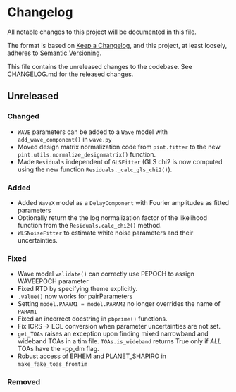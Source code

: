 # Changelog
All notable changes to this project will be documented in this file.

The format is based on [Keep a Changelog](https://keepachangelog.com/en/1.0.0/),
and this project, at least loosely, adheres to [Semantic Versioning](https://semver.org/spec/v2.0.0.html).

This file contains the unreleased changes to the codebase. See CHANGELOG.md for
the released changes.

## Unreleased
### Changed
- `WAVE` parameters can be added to a `Wave` model with `add_wave_component()` in `wave.py` 
- Moved design matrix normalization code from `pint.fitter` to the new `pint.utils.normalize_designmatrix()` function.
- Made `Residuals` independent of `GLSFitter` (GLS chi2 is now computed using the new function `Residuals._calc_gls_chi2()`).
### Added
- Added `WaveX` model as a `DelayComponent` with Fourier amplitudes as fitted parameters
- Optionally return the the log normalization factor of the likelihood function from the `Residuals.calc_chi2()` method.
- `WLSNoiseFitter` to estimate white noise parameters and their uncertainties.
### Fixed
- Wave model `validate()` can correctly use PEPOCH to assign WAVEEPOCH parameter
- Fixed RTD by specifying theme explicitly.
- `.value()` now works for pairParameters
- Setting `model.PARAM1 = model.PARAM2` no longer overrides the name of `PARAM1`
- Fixed an incorrect docstring in `pbprime()` functions. 
- Fix ICRS -> ECL conversion when parameter uncertainties are not set.
- `get_TOAs` raises an exception upon finding mixed narrowband and wideband TOAs in a tim file. `TOAs.is_wideband` returns True only if *ALL* TOAs have the -pp_dm flag.
- Robust access of EPHEM and PLANET_SHAPIRO in `make_fake_toas_fromtim`
### Removed
